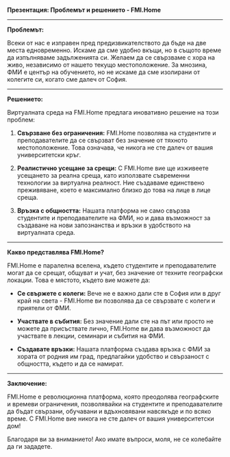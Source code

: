**Презентация: Проблемът и решението - FMI.Home**

---

**Проблемът:**

Всеки от нас е изправен пред предизвикателството да бъде на две места едновременно. Искаме да сме удобно вкъщи, но в същото време да изпълняваме задълженията си. Желаем да се свързваме с хора на живо, независимо от нашето текущо местоположение. За мнозина, ФМИ е център на обучението, но не искаме да сме изолирани от колегите си, когато сме далеч от София.

---

**Решението:**

Виртуалната среда на FMI.Home предлага иновативно решение на този проблем:

1. **Свързване без ограничения:** FMI.Home позволява на студентите и преподавателите да се свързват без значение от тяхното местоположение. Това означава, че никога не сте далеч от вашия университетски кръг.

2. **Реалистично усещане за срещи:** С FMI.Home вие ще изживеете усещането за реална среща, като използвате съвременни технологии за виртуална реалност. Ние създаваме единствено преживяване, което е максимално близко до това на лице в лице среща.

3. **Връзка с общността:** Нашата платформа не само свързва студентите и преподавателите на ФМИ, но и дава възможност за създаване на нови запознанства и връзки в удобството на виртуалната среда.

---

**Какво представлява FMI.Home?**

FMI.Home е паралелна вселена, където студентите и преподавателите могат да се срещат, общуват и учат, без значение от техните географски локации. Това е мястото, където вие можете да:

- **Се свържете с колеги:** Вече не е важно дали сте в София или в друг край на света - FMI.Home ви позволява да се свързвате с колеги и приятели от ФМИ.

- **Участвате в събития:** Без значение дали сте на път или просто не можете да присъствате лично, FMI.Home ви дава възможност да участвате в лекции, семинари и събития на ФМИ.

- **Създавате връзки:** Нашата платформа създава връзка с ФМИ за хората от родния им град, предлагайки удобство и свързаност с общността, където и да се намират.

---

**Заключение:**

FMI.Home е революционна платформа, която преодолява географските и времеви ограничения, позволявайки на студентите и преподавателите да бъдат свързани, обучавани и вдъхновявани навсякъде и по всяко време. С FMI.Home вие никога не сте далеч от вашия университетски дом!

Благодаря ви за вниманието! Ако имате въпроси, моля, не се колебайте да ги зададете.